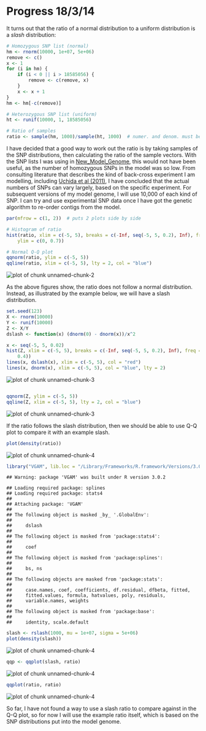 Progress 18/3/14
========================================================

It turns out that the ratio of a normal distribution to a uniform distribution is a *slash* distribution:


```r
# Homozygous SNP list (normal)
hm <- rnorm(10000, 1e+07, 5e+06)
remove <- c()
x <- 1
for (i in hm) {
    if (i < 0 || i > 18585056) {
        remove <- c(remove, x)
    }
    x <- x + 1
}
hm <- hm[-c(remove)]

# Heterozygous SNP list (uniform)
ht <- runif(10000, 1, 18585056)

# Ratio of samples
ratio <- sample(hm, 1000)/sample(ht, 1000)  # numer. and denom. must be same length
```


I have decided that a good way to work out the ratio is by taking samples of the SNP distributions, then calculating the ratio of the sample vectors. With the SNP lists I was using in [New_Model_Genome](https://github.com/edwardchalstrey1/fragmented_genome_with_snps/blob/normal/Progress/New_Model_Genome.md), this would not have been useful, as the number of homozygous SNPs in the model was so low.
From consulting literature that describes the kind of back-cross experiment I am modelling, including [Uchida et al (2011)](http://pcp.oxfordjournals.org/content/52/4/716.long), I have concluded that the actual numbers of SNPs can vary largely, based on the specific experiment. For subsequent versions of my model genome, I will use 10,000 of each kind of SNP. I can try and use experimental SNP data once I have got the genetic algorithm to re-order contigs from the model.



```r
par(mfrow = c(1, 2))  # puts 2 plots side by side

# Histogram of ratio
hist(ratio, xlim = c(-5, 5), breaks = c(-Inf, seq(-5, 5, 0.2), Inf), freq = F, 
    ylim = c(0, 0.7))

# Normal Q-Q plot
qqnorm(ratio, ylim = c(-5, 5))
qqline(ratio, xlim = c(-5, 5), lty = 2, col = "blue")
```

![plot of chunk unnamed-chunk-2](figure/unnamed-chunk-2.png) 


As the above figures show, the ratio does not follow a normal distribution. Instead, as illustrated by the example below, we will have a slash distribution.


```r
set.seed(123)
X <- rnorm(10000)
Y <- runif(10000)
Z <- X/Y
dslash <- function(x) (dnorm(0) - dnorm(x))/x^2

x <- seq(-5, 5, 0.02)
hist(Z, xlim = c(-5, 5), breaks = c(-Inf, seq(-5, 5, 0.2), Inf), freq = F, ylim = c(0, 
    0.4))
lines(x, dslash(x), xlim = c(-5, 5), col = "red")
lines(x, dnorm(x), xlim = c(-5, 5), col = "blue", lty = 2)
```

![plot of chunk unnamed-chunk-3](figure/unnamed-chunk-31.png) 

```r

qqnorm(Z, ylim = c(-5, 5))
qqline(Z, xlim = c(-5, 5), lty = 2, col = "blue")
```

![plot of chunk unnamed-chunk-3](figure/unnamed-chunk-32.png) 



If the ratio follows the slash distribution, then we should be able to use Q-Q plot to compare it with an example slash.


```r
plot(density(ratio))
```

![plot of chunk unnamed-chunk-4](figure/unnamed-chunk-41.png) 

```r
library("VGAM", lib.loc = "/Library/Frameworks/R.framework/Versions/3.0/Resources/library")
```

```
## Warning: package 'VGAM' was built under R version 3.0.2
```

```
## Loading required package: splines
## Loading required package: stats4
## 
## Attaching package: 'VGAM'
## 
## The following object is masked _by_ '.GlobalEnv':
## 
##     dslash
## 
## The following object is masked from 'package:stats4':
## 
##     coef
## 
## The following object is masked from 'package:splines':
## 
##     bs, ns
## 
## The following objects are masked from 'package:stats':
## 
##     case.names, coef, coefficients, df.residual, dfbeta, fitted,
##     fitted.values, formula, hatvalues, poly, residuals,
##     variable.names, weights
## 
## The following object is masked from 'package:base':
## 
##     identity, scale.default
```

```r
slash <- rslash(1000, mu = 1e+07, sigma = 5e+06)
plot(density(slash))
```

![plot of chunk unnamed-chunk-4](figure/unnamed-chunk-42.png) 

```r
qqp <- qqplot(slash, ratio)
```

![plot of chunk unnamed-chunk-4](figure/unnamed-chunk-43.png) 

```r
qqplot(ratio, ratio)
```

![plot of chunk unnamed-chunk-4](figure/unnamed-chunk-44.png) 


So far, I have not found a way to use a slash ratio to compare against in the Q-Q plot, so for now I will use the example ratio itself, which is based on the SNP distributions put into the model genome.

